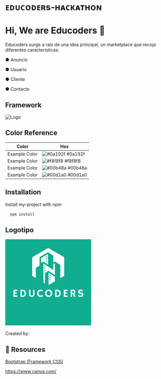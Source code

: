 
# ᴇᴅᴜᴄᴏᴅᴇʀs-ʜᴀᴄᴋᴀᴛʜᴏɴ

# Hi, We are Educoders 👋

Educoders surge a raíz de una idea principal, un marketplace que recoja diferentes
caracteristicas:

● Anuncio 

● Usuario 

● Cliente 

● Contacto 


## Framework


![Logo](https://img.icons8.com/color/2x/vue-js.png)


## Color Reference

| Color             | Hex                                                                |
| ----------------- | ------------------------------------------------------------------ |
| Example Color | ![#0a192f](https://via.placeholder.com/10/0a192f?text=+) #0a192f |
| Example Color | ![#f8f8f8](https://via.placeholder.com/10/f8f8f8?text=+) #f8f8f8 |
| Example Color | ![#00b48a](https://via.placeholder.com/10/00b48a?text=+) #00b48a |
| Example Color | ![#00d1a0](https://via.placeholder.com/10/00b48a?text=+) #00d1a0 |


## Installation

Install my-project with npm

```bash
  npm install
```
  

## Logotipo
![Logo](https://raw.githubusercontent.com/lauracastelao/image/main/assets/EducodersLogo.png)

Created by:

## 🔗 Resources


[Bootstrap (Framework CSS)](https://getbootstrap.com/docs/5.0/getting-started/introduction/ "Bootstrap 5")

https://www.canva.com/



